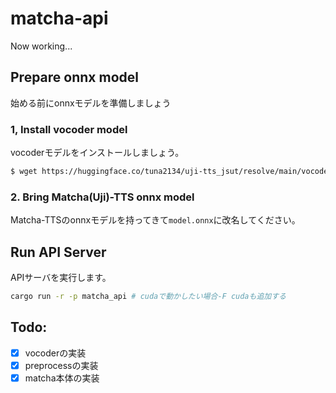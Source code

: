 # matcha-api
Now working...

## Prepare onnx model
始める前にonnxモデルを準備しましょう

### 1, Install vocoder model
vocoderモデルをインストールしましょう。
```bash
$ wget https://huggingface.co/tuna2134/uji-tts_jsut/resolve/main/vocoder.onnx
```

### 2. Bring Matcha(Uji)-TTS onnx model
Matcha-TTSのonnxモデルを持ってきて`model.onnx`に改名してください。

## Run API Server
APIサーバを実行します。
```sh
cargo run -r -p matcha_api # cudaで動かしたい場合-F cudaも追加する
```

## Todo:
- [x] vocoderの実装
- [x] preprocessの実装
- [x] matcha本体の実装